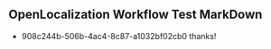 ## OpenLocalization Workflow Test MarkDown

* 908c244b-506b-4ac4-8c87-a1032bf02cb0 
thanks!



<!--HONumber=Jan16_HO3-->
